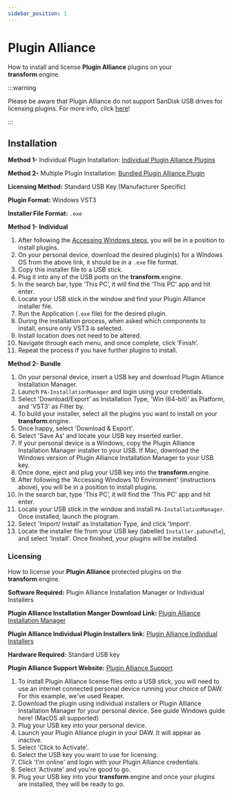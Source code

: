 ```yaml
---
sidebar_position: 1
---
```


# Plugin Alliance

How to install and license **Plugin Alliance** plugins on your **transform**.engine.

:::warning

Please be aware that Plugin Alliance do not support SanDisk USB drives for licensing plugins. For more info, click [here](https://support.plugin-alliance.com/hc/en-us/articles/9760037618589-Why-does-the-machine-ID-of-my-USB-drive-keep-changing)!

:::

## Installation

**Method 1-** Individual Plugin Installation: [Individual Plugin Alliance Plugins](https://www.plugin-alliance.com/en/products.html)

**Method 2-** Multiple Plugin Installation: [Bundled Plugin Alliance Plugin](https://www.plugin-alliance.com/en/installation-manager.html)

**Licensing Method:** Standard USB Key (Manufacturer Specific)

**Plugin Format:** Windows VST3

**Installer File Format:** `.exe`

**Method 1- Individual**

1. After following the [Accessing Windows steps](../installation.md#accessing-the-plugin-host-to-install-plugins), you will be in a position to install plugins.
2. On your personal device, download the desired plugin(s) for a Windows OS from the above link, it should be in a `.exe` file format.
3. Copy this installer file to a USB stick.
4. Plug it into any of the USB ports on the **transform**.engine.
5. In the search bar, type ‘This PC’, it will find the ‘This PC’ app and hit enter.
6. Locate your USB stick in the window and find your Plugin Alliance installer file.
7. Run the Application (`.exe` file) for the desired plugin.
8. During the installation process, when asked which components to install, ensure only VST3 is selected.
9. Install location does not need to be altered.
10. Navigate through each menu, and once complete, click ‘Finish’.
11. Repeat the process if you have further plugins to install.

**Method 2- Bundle**

1. On your personal device, insert a USB key and download Plugin Alliance Installation Manager.
2. Launch `PA-InstallationManager` and login using your credentials.
3. Select 'Download/Export' as Installation Type, 'Win (64-bit)' as Platform, and 'VST3' as Filter by.
4. To build your installer, select all the plugins you want to install on your **transform**.engine.
5. Once happy, select 'Download & Export'.
6. Select 'Save As' and locate your USB key inserted earlier.
7. If your personal device is a Windows, copy the Plugin Alliance Installation Manager installer to your USB. If Mac, download the Windows version of Plugin Alliance Installation Manager to your USB key.
8. Once done, eject and plug your USB key into the **transform**.engine.
9. After following the 'Accessing Windows 10 Environment' (instructions above), you will be in a position to install plugins.
10. In the search bar, type ‘This PC’, it will find the ‘This PC’ app and hit enter.
11. Locate your USB stick in the window and install `PA-InstallationManager`. Once installed, launch the program.
12. Select 'Import/ Install' as Installation Type, and click 'Import'.
13. Locate the installer file from your USB key (labelled `Installer.pabundle`), and select 'Install'. Once finished, your plugins will be installed.

### Licensing

How to license your **Plugin Alliance** protected plugins on the **transform**.engine.

**Software Required:** Plugin Alliance Installation Manager or Individual Installers

**Plugin Alliance Installation Manger Download Link:** [Plugin Alliance Installation Manager](https://www.plugin-alliance.com/en/installation-manager.html)

**Plugin Alliance Individual Plugin Installers link:** [Plugin Alliance Individual Installers](https://www.plugin-alliance.com/en/products.html)

**Hardware Required:** Standard USB key

**Plugin Alliance Support Website:** [Plugin Alliance Support](https://support.plugin-alliance.com/hc/en-us)

1. To install Plugin Alliance license files onto a USB stick, you will need to use an internet connected personal device running your choice of DAW. For this example, we've used Reaper.
2. Download the plugin using individual installers or Plugin Alliance Installation Manager for your personal device. See guide Windows guide here! (MacOS all supported)
3. Plug your USB key into your personal device.
4. Launch your Plugin Alliance plugin in your DAW. It will appear as inactive.
5. Select 'Click to Activate'.
6. Select the USB key you want to use for licensing.
7. Click 'I'm online' and login with your Plugin Alliance credentials.
8. Select 'Activate' and you're good to go.
9. Plug your USB key into your **transform**.engine and once your plugins are installed, they will be ready to go.
